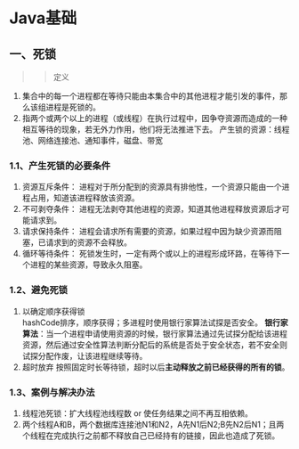 # Java基础
## 一、死锁
>>定义
1. 集合中的每一个进程都在等待只能由本集合中的其他进程才能引发的事件，那么该组进程是死锁的。
2. 指两个或两个以上的进程（或线程）在执行过程中，因争夺资源而造成的一种相互等待的现象，若无外力作用，他们将无法推进下去。
产生锁的资源：线程池、网络连接池、通知事件，磁盘、带宽
### 1.1、产生死锁的必要条件
1. 资源互斥条件： 进程对于所分配到的资源具有排他性，一个资源只能由一个进程占用，知道该进程释放该资源。
2. 不可剥夺条件： 进程无法剥夺其他进程的资源，知道其他进程释放资源后才可能请求到。
3. 请求保持条件： 进程会请求所有需要的资源，如果过程中因为缺少资源而阻塞，已请求到的资源不会释放。
4. 循环等待条件： 死锁发生时，一定有两个或以上的进程形成环路，在等待下一个进程的某些资源，导致永久阻塞。
### 1.2、避免死锁
1. 以确定顺序获得锁\
   hashCode排序，顺序获得；多进程时使用银行家算法试探是否安全。
   **银行家算法**：当一个进程申请使用资源的时候，银行家算法通过先试探分配给该进程资源，然后通过安全性算法判断分配后的系统是否处于安全状态，若不安全则试探分配作废，让该进程继续等待。
2. 超时放弃
   按照固定时长等待锁，超时以后**主动释放之前已经获得的所有的锁**。
### 1.3、案例与解决办法
1. 线程池死锁：扩大线程池线程数 or 使任务结果之间不再互相依赖。
2. 两个线程A和B，两个数据库连接池N1和N2，A先N1后N2;B先N2后N1；且两个线程在完成执行之前都不释放自己已经持有的链接，因此也造成了死锁。


